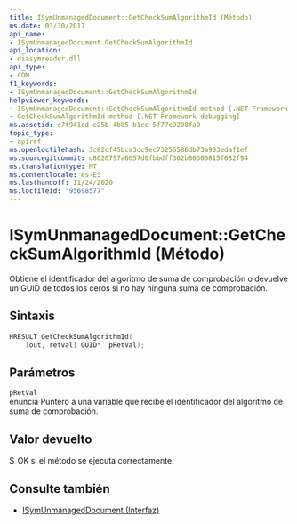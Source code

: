 ```yaml
---
title: ISymUnmanagedDocument::GetCheckSumAlgorithmId (Método)
ms.date: 03/30/2017
api_name:
- ISymUnmanagedDocument.GetCheckSumAlgorithmId
api_location:
- diasymreader.dll
api_type:
- COM
f1_keywords:
- ISymUnmanagedDocument::GetCheckSumAlgorithmId
helpviewer_keywords:
- ISymUnmanagedDocument::GetCheckSumAlgorithmId method [.NET Framework debugging]
- GetCheckSumAlgorithmId method [.NET Framework debugging]
ms.assetid: c7f941cd-e25b-4b85-b1ce-5f77c9208fa9
topic_type:
- apiref
ms.openlocfilehash: 3c82cf45bca3cc9ec73255586db73a903edaf1ef
ms.sourcegitcommit: d8020797a6657d0fbbdff362b80300815f682f94
ms.translationtype: MT
ms.contentlocale: es-ES
ms.lasthandoff: 11/24/2020
ms.locfileid: "95698577"
---
```

# <a name="isymunmanageddocumentgetchecksumalgorithmid-method"></a>ISymUnmanagedDocument::GetCheckSumAlgorithmId (Método)

Obtiene el identificador del algoritmo de suma de comprobación o devuelve un GUID de todos los ceros si no hay ninguna suma de comprobación.  
  
## <a name="syntax"></a>Sintaxis  
  
```cpp  
HRESULT GetCheckSumAlgorithmId(  
    [out, retval] GUID*  pRetVal);  
```  
  
## <a name="parameters"></a>Parámetros  

 `pRetVal`  
 enuncia Puntero a una variable que recibe el identificador del algoritmo de suma de comprobación.  
  
## <a name="return-value"></a>Valor devuelto  

 S_OK si el método se ejecuta correctamente.  
  
## <a name="see-also"></a>Consulte también

- [ISymUnmanagedDocument (Interfaz)](isymunmanageddocument-interface.md)
